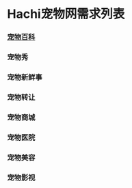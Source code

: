 # Hachi宠物网需求列表
### [宠物百科](宠物百科.md)

### 宠物秀

### 宠物新鲜事

### 宠物转让

### 宠物商城

### 宠物医院

### 宠物美容

### 宠物影视